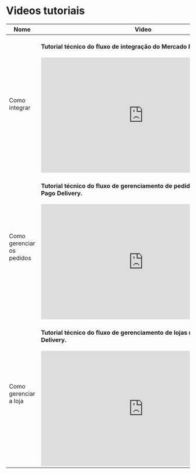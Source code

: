 # Videos tutoriais

|Nome|Video| 
|---|---|
|Como integrar| <br/> **Tutorial técnico do fluxo de integração do Mercado Pago Delivery.** </br> <br/> <iframe width="560" height="315" src="https://www.youtube.com/embed/TUteCUS6mxo" title="YouTube video player" frameborder="0" allow="accelerometer; autoplay; clipboard-write; encrypted-media; gyroscope; picture-in-picture" allowfullscreen></iframe><br/> |
|Como gerenciar os pedidos| <br/> **Tutorial técnico do fluxo de gerenciamento de pedidos no Mercado Pago Delivery.** </br> <br/> <iframe width="560" height="315" src="https://www.youtube.com/embed/uI0lAgITCZA" title="YouTube video player" frameborder="0" allow="accelerometer; autoplay; clipboard-write; encrypted-media; gyroscope; picture-in-picture" allowfullscreen></iframe><br/> |
|Como gerenciar a loja| <br/> **Tutorial técnico do fluxo de gerenciamento de lojas no Mercado Pago Delivery.** </br> <br/> <iframe width="560" height="315" src="https://www.youtube.com/embed/gNlZ7DyQHV0" title="YouTube video player" frameborder="0" allow="accelerometer; autoplay; clipboard-write; encrypted-media; gyroscope; picture-in-picture" allowfullscreen></iframe><br/> |